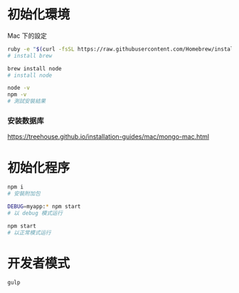 # 初始化環境

Mac 下的設定

```bash
ruby -e "$(curl -fsSL https://raw.githubusercontent.com/Homebrew/install/master/install)"
# install brew

brew install node
# install node

node -v
npm -v
# 測試安裝結果
```



### 安装数据库

https://treehouse.github.io/installation-guides/mac/mongo-mac.html



# 初始化程序

```bash
npm i
# 安裝附加包

DEBUG=myapp:* npm start
# 以 debug 模式运行

npm start
# 以正常模式运行
```



# 开发者模式

```bash
gulp
```
